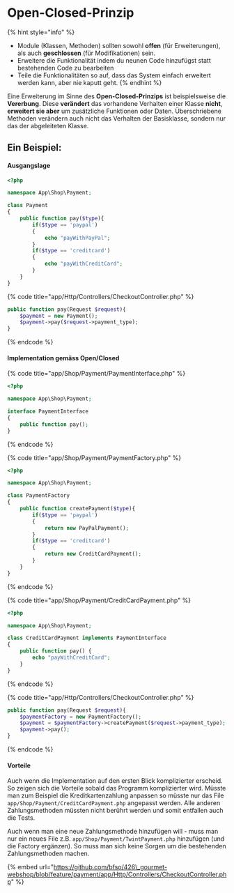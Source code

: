 # Open-Closed-Prinzip

{% hint style="info" %}
* Module \(Klassen, Methoden\) sollten sowohl **offen** \(für Erweiterungen\), als auch **geschlossen** \(für Modifikationen\) sein.
* Erweitere die Funktionalität indem du neunen Code hinzufügst statt bestehenden Code zu bearbeiten
* Teile die Funktionalitäten so auf, dass das System einfach erweitert werden kann, aber nie kaputt geht.
{% endhint %}

Eine Erweiterung im Sinne des **Open-Closed-Prinzips** ist beispielsweise die **Vererbung**. Diese **verändert** das vorhandene Verhalten einer Klasse **nicht**, **erweitert sie aber** um zusätzliche Funktionen oder Daten. Überschriebene Methoden verändern auch nicht das Verhalten der Basisklasse, sondern nur das der abgeleiteten Klasse.

## Ein Beispiel:

#### Ausgangslage

```php
<?php

namespace App\Shop\Payment;

class Payment
{
    public function pay($type){
        if($type == 'paypal')
        {
            echo "payWithPayPal";
        }
        if($type == 'creditcard')
        {
            echo "payWithCreditCard";
        }
    }
}
```

{% code title="app/Http/Controllers/CheckoutController.php" %}
```php
public function pay(Request $request){
    $payment = new Payment();
    $payment->pay($request->payment_type);
}
```
{% endcode %}

#### Implementation gemäss Open/Closed

{% code title="app/Shop/Payment/PaymentInterface.php" %}
```php
<?php

namespace App\Shop\Payment;

interface PaymentInterface
{
    public function pay();
}
```
{% endcode %}

{% code title="app/Shop/Payment/PaymentFactory.php" %}
```php
<?php

namespace App\Shop\Payment;

class PaymentFactory
{
    public function createPayment($type){
        if($type == 'paypal')
        {
            return new PayPalPayment();
        }
        if($type == 'creditcard')
        {
            return new CreditCardPayment();
        }
    }
}
```
{% endcode %}

{% code title="app/Shop/Payment/CreditCardPayment.php" %}
```php
<?php

namespace App\Shop\Payment;

class CreditCardPayment implements PaymentInterface
{
    public function pay() {
        echo "payWithCreditCard";
    }
}
```
{% endcode %}

{% code title="app/Http/Controllers/CheckoutController.php" %}
```php
public function pay(Request $request){
    $paymentFactory = new PaymentFactory();
    $payment = $paymentFactory->createPayment($request->payment_type);
    $payment->pay();
}
```
{% endcode %}

#### Vorteile

Auch wenn die Implementation auf den ersten Blick komplizierter erscheid. So zeigen sich die Vorteile sobald das Programm komplizierter wird. Müsste man zum Beispiel die Kreditkartenzahlung anpassen so müsste nur das File `app/Shop/Payment/CreditCardPayment.php` angepasst werden. Alle anderen Zahlungsmethoden müssten nicht berührt werden und somit entfallen auch die Tests. 

Auch wenn man eine neue Zahlungsmethode hinzufügen will - muss man nur ein neues File z.B. `app/Shop/Payment/TwintPayment.php` hinzufügen \(und die Factory ergänzen\). So muss man sich keine Sorgen um die bestehenden Zahlungsmethoden machen.   

{% embed url="https://github.com/bfso/426\_gourmet-webshop/blob/feature/payment/app/Http/Controllers/CheckoutController.php" %}



